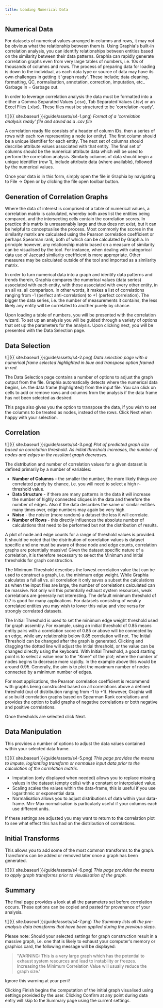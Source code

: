 ```yaml
---
title: Loading Numerical Data
---
```


## Numerical Data

For datasets of numerical values arranged in columns and rows, it may not be obvious what the relationship between them is. Using Graphia's built-in correlation analysis, you can identify relationships between entities based on the similarity between their data patterns. Graphia can rapidly generate correlation graphs even from very large tables of numbers, i.e. 10s of thousands of columns and rows. The process of preparing data for loading is down to the individual, as each data type or source of data may have its own challenges in getting it 'graph ready'. These include; data cleaning, formatting, QC, normalisation, annotation, correction, imputation, etc.. Garbage in = Garbage out.

In order to leverage correlation analysis the data must be formatted into a either a Comma Separated Values (.csv), Tab Separated Values (.tsv) or an Excel Files (.xlsx). These files must be structured to be 'correlation-ready'.

![]({{ site.baseurl }}/guide/assets/s4-1.png)
_Format of a 'correlation analysis ready' file and saved as a .csv file_

A correlation ready file consists of a header of column IDs, then a series of rows with each row representing a node (or entity). The first column should be a unique identifier for each entity. The next set of columns should describe attribute values associated with that entity. The final set of columns should be the numerical attribute data which will be used to perform the correlation analysis. Similarly columns of data should begin a unique identifier (row 1), include attribute data (where available), followed by the numerical values.

Once your data is in this form, simply open the file in Graphia by navigating to File → Open or by clicking the file open toolbar button. 

## Generation of Correlation Graphs

Where the data of interest is comprised of a table of numerical values, a correlation matrix is calculated, whereby both axes list the entities being compared, and the intersecting cells contain the correlation scores. In practice this matrix is unreasonably large and thus does not exist, but it can be helpful to conceptualise the process. Most commonly the scores in the similarity matrix are calculated using the Pearson correlation coefficient or perhaps Spearman rank, both of which can be calculated by Graphia. In principle however, any relationship matrix based on a measure of similarity can be visualised by the tool. For instance, when dealing with categorical data use of Jaccard similarity coefficient is more appropriate. Other measures may be calculated outside of the tool and imported as a similarity matrix.

In order to turn numerical data into a graph and identify data patterns and trends therein, Graphia compares the numerical values (data series) associated with each entity, with those associated with every other entity, in an all vs. all comparison. In other words, it makes a list of correlations ranging from -1 (perfect anti-correlation) to +1 (perfect correlation). The bigger the data series, i.e. the number of measurements it contains, the less likely any entity will be correlated to another purely by chance. 

Upon loading a table of numbers, you will be presented with the correlation wizard. To set up an analysis you will be guided through a variety of options that set up the parameters for the analysis. Upon clicking next, you will be presented with the Data Selection page.

## Data Selection

![]({{ site.baseurl }}/guide/assets/s4-2.png)
_Data selection page with a numerical frame selected highlighted in blue and transpose option framed in red._

The Data Selection page contains a number of options to adjust the graph output from the file. Graphia automatically detects where the numerical data begins, i.e. the data frame (highlighted) from the input file. You can click on cells to add or remove rows and columns from the analysis if the data frame has not been selected as desired.

This page also gives you the option to transpose the data, if you wish to set the columns to be treated as nodes, instead of the rows. Click Next when happy with your selection.

## Correlation

![]({{ site.baseurl }}/guide/assets/s4-3.png)
_Plot of predicted graph size based on correlation threshold. As initial threshold increases, the number of nodes and edges in the resultant graph decreases._

The distribution and number of correlation values for a given dataset is defined primarily by a number of variables:
- **Number of Columns** - the smaller the number, the more likely things are correlated purely by chance, i.e. you will need to select a high r-threshold value. 
- **Data Structure** - if there are many patterns in the data it will increase the number of highly connected cliques in the data and therefore the number of edges. Also if the data describes the same or similar entities many times over, edge numbers may again be very high. 
- **Noise** - the noisier (more random) a dataset the less it will correlate.
- **Number of Rows** - this directly influences the absolute number of calculations that need to be performed but not the distribution of results.

A plot of node and edge counts for a range of threshold values is provided. It should be noted that the distribution of correlation values is dataset specific and one must be aware of those node and edge counts, correlation graphs are potentially massive! Given the dataset specific nature of a correlation, it is therefore necessary to select the Minimum and Initial thresholds for graph construction.

The Minimum Threshold describes the lowest correlation value that can be used to construct a graph, i.e. the minimum edge weight. While Graphia calculates a full all vs. all correlation it only saves a subset the calculations as when the input files are large, the number of correlations calculated can be massive. Not only will this potentially exhaust system resources, weak correlations are generally not interesting. The default minimum threshold of 0.7 is good for many applications. For datasets consisting of weakly correlated entities you may wish to lower this value and vice versa for strongly correlated datasets.

The Initial Threshold is used to set the minimum edge weight threshold used for graph assembly. For example, using an initial threshold of 0.85 means entity pairs with a correlation score of 0.85 or above will be connected by an edge, while any relationship below 0.85 correlation will not. The Initial Threshold can be changed after the graph is generated. Clicking and dragging the dotted line will adjust the Initial threshold, or the value can be changed directly using the keyboard. With Initial Threshold, a good starting point is to select a value near to the "Knee" of the plot; where the number of nodes begins to decrease more rapidly. In the example above this would be around 0.95. Generally, the aim is to plot the maximum number of nodes connected by a minimum number of edges.

For most applications, the Pearson correlation coefficient is recommend with graphs being constructed based on all correlations above a defined threshold (out of distribution ranging from -1 to +1). However, Graphia will also build correlation graphs based on Spearman Rank correlations and provides the option to build graphs of negative correlations or both negative and positive correlations.

Once thresholds are selected click Next.

## Data Manipulation
This provides a number of options to adjust the data values contained within your selected data frame.

![]({{ site.baseurl }}/guide/assets/s4-5.png)
_This page provides the means to impute, log/antilog transform or normalise input data prior to the calculation of the correlation matrix._

- Imputation (only displayed when needed) allows you to replace missing values in the dataset (empty cells) with a constant or interpolated value.
- Scaling scales the values within the data-frame, this is useful if you use logarithmic or exponential data.
- Normalisation allows you to adjust distributions of data within your data-frame. Min-Max normalisation is particularly useful if your columns each use different units.

If these settings are adjusted you may want to return to the correlation plot to see what effect this has had on the distribution of correlations.

## Initial Transforms
This allows you to add some of the most common transforms to the graph. Transforms can be added or removed later once a graph has been generated.

![]({{ site.baseurl }}/guide/assets/s4-6.png)
_This page provides the means to apply graph transforms prior to visualisation of the graph._

## Summary
The final page provides a look at all the parameters set before correlation occurs. These options can be copied and pasted for provenance of your analysis. 

![]({{ site.baseurl }}/guide/assets/s4-7.png)
_The Summary lists all the pre-analysis data transforms that have been applied during the previous steps._

Please note: Should your selected settings for graph construction result in a massive graph, i.e. one that is likely to exhaust your computer's memory or graphics card, the following message will be displayed:

> 'WARNING: This is a very large graph which has the potential to exhaust system resources and lead to instability or freezes. Increasing the Minimum Correlation Value will usually reduce the graph size.' 

Ignore this warning at your peril!

Clicking Finish begins the computation of the initial graph visualised using settings provided by the user. Clicking Confirm at any point during data entry will skip to the Summary page using the current settings.
